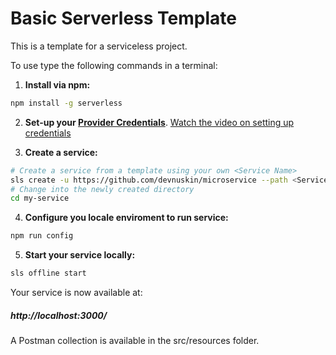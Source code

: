 # Basic Serverless Template 

This is a template for a serviceless project.

To use type the following commands in a terminal:

1. **Install via npm:**
  ```bash
  npm install -g serverless
  ```

2. **Set-up your [Provider Credentials](https://github.com/serverless/serverless/blob/master/docs/providers/aws/guide/credentials.md)**. [Watch the video on setting up credentials](https://www.youtube.com/watch?v=HSd9uYj2LJA)
 
 
3. **Create a service:**
  ```bash
  # Create a service from a template using your own <Service Name>
  sls create -u https://github.com/devnuskin/microservice --path <Service Name>
  # Change into the newly created directory
  cd my-service
  ```

4. **Configure you locale enviroment to run service:**
  ```bash
  npm run config
  ```

5. **Start your service locally:**
  ```bash
  sls offline start
  ```

Your service is now available at: 
##### http://localhost:3000/

A Postman collection is available in the src/resources folder.